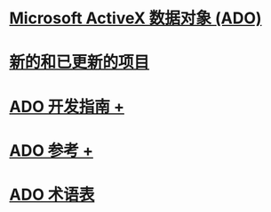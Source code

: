 # [Microsoft ActiveX 数据对象 (ADO)](microsoft-activex-data-objects-ado.md)
# [新的和已更新的项目](new-updated-ado.md)

# [ADO 开发指南 +](./guide/ado-programmer-s-guide.md)
# [ADO 参考 +](./reference/ado-glossary.md)

# [ADO 术语表](ado-glossary.md)
